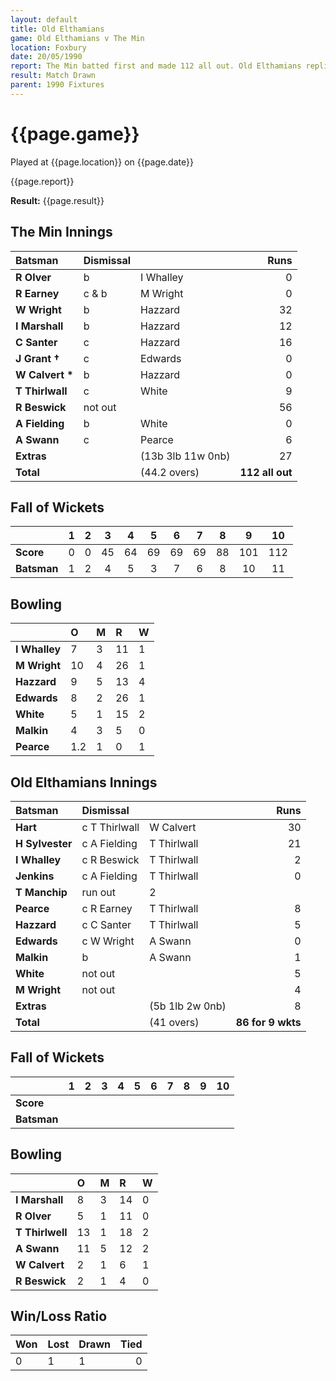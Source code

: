 ```yaml
---
layout: default
title: Old Elthamians
game: Old Elthamians v The Min
location: Foxbury
date: 20/05/1990
report: The Min batted first and made 112 all out. Old Elthamians replied with 86 for 9 wkts
result: Match Drawn
parent: 1990 Fixtures
---
```


# {{page.game}}

Played at {{page.location}} on {{page.date}}

{{page.report}}

**Result:** {{page.result}}

## The Min Innings

| Batsman | Dismissal |  | Runs |
|:---|:---|---|---:|
| **R Olver** | b | I Whalley | 0 | 
| **R Earney** | c & b | M Wright | 0 | 
| **W Wright** | b | Hazzard | 32 | 
| **I Marshall** | b | Hazzard | 12 | 
| **C Santer** | c  | Hazzard | 16 | 
| **J Grant &#8224;** | c | Edwards | 0 | 
| **W Calvert &#42;** | b | Hazzard | 0 | 
| **T Thirlwall** | c | White  | 9 | 
| **R Beswick** | not out |  | 56 | 
| **A Fielding** | b | White | 0 | 
| **A Swann** | c | Pearce | 6 | 
| **Extras** | | (13b 3lb 11w 0nb) | 27 | 
| **Total** | | (44.2 overs) | **112 all out** | 

## Fall of Wickets

| | 1 | 2 | 3 | 4 | 5 | 6 | 7 | 8 | 9 | 10 |
|---|:---:|:---:|:---:|:---:|:---:|:---:|:---:|:---:|:---:|:---:|
| **Score** | 0 | 0 | 45 | 64 | 69 | 69 | 69 | 88 | 101 | 112 | 
| **Batsman** | 1 | 2 | 4 | 5 | 3 | 7 | 6 | 8 | 10 | 11 | 

## Bowling

| | O | M | R | W |
|---|:---|:---|:---|:---|
| **I Whalley** | 7 | 3 | 11 | 1 | 
| **M Wright** | 10 | 4 | 26 | 1 | 
| **Hazzard** | 9 | 5 | 13 | 4 | 
| **Edwards** | 8 | 2 | 26 | 1 | 
| **White** | 5 | 1 | 15 | 2 |
| **Malkin** | 4 | 3 | 5 | 0 |
| **Pearce** | 1.2 | 1 | 0 | 1 |

 ## Old Elthamians Innings

| Batsman | Dismissal |  | Runs |
|:---|:---|---|---:|
| **Hart** | c T Thirlwall | W Calvert | 30 | 
| **H Sylvester** | c A Fielding | T Thirlwall | 21 | 
| **I Whalley** | c R Beswick | T Thirlwall | 2 | 
| **Jenkins** | c A Fielding | T Thirlwall | 0 | 
| **T Manchip** | run out| 2 | 
| **Pearce** | c R Earney | T Thirlwall | 8 | 
| **Hazzard** | c C Santer | T Thirlwall | 5 | 
| **Edwards** | c W Wright | A Swann | 0 | 
| **Malkin** | b | A Swann | 1 | 
| **White** | not out |  | 5 | 
| **M Wright** | not out | | 4 | 
| **Extras** | | (5b 1lb 2w 0nb) | 8 | 
| **Total** | | (41 overs) | **86 for 9 wkts** | 

## Fall of Wickets

| | 1 | 2 | 3 | 4 | 5 | 6 | 7 | 8 | 9 | 10 |
|---|:---:|:---:|:---:|:---:|:---:|:---:|:---:|:---:|:---:|:---:|
| **Score** |  |  |  |  |  |  |  |  |  |  |
| **Batsman** |  |  |  |  |  |  |  |  |  |  |

## Bowling

| | O | M | R | W |
|---|:---|:---|:---|:---|
| **I Marshall** | 8 | 3 | 14 | 0 | 
| **R Olver** | 5 | 1 | 11 | 0 | 
| **T Thirlwell** | 13 | 1 | 18 | 2 | 
| **A Swann** | 11 | 5 | 12 | 2 |
| **W Calvert** | 2 | 1 | 6 | 1 |
| **R Beswick** | 2 | 1 | 4 | 0 | 

## Win/Loss Ratio

| Won | Lost | Drawn | Tied |
|:---|:---|:---|---:|
| 0 | 1 | 1 | 0 |